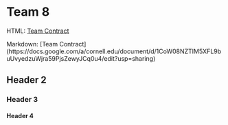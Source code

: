 <html>
<body>
<h1>Team 8</h1>
<p>HTML: <a href="https://docs.google.com/a/cornell.edu/document/d/1CoW08NZTIM5XFL9buUvyedzuWjra59PjsZewyJCq0u4/edit?usp=sharing">Team Contract</a></p>
Markdown: [Team Contract](https://docs.google.com/a/cornell.edu/document/d/1CoW08NZTIM5XFL9buUvyedzuWjra59PjsZewyJCq0u4/edit?usp=sharing)
<h2>Header 2</h2>
  <h3>Header 3</h3>
  <h4>Header 4</h4>
</body>
</html>
